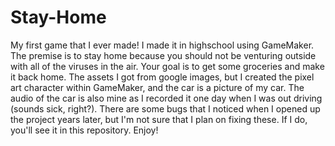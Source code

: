 # Stay-Home
My first game that I ever made! I made it in highschool using GameMaker. The premise is to stay home because you should not be venturing outside with all of the viruses in the air. Your goal is to get some groceries and make it back home. The assets I got from google images, but I created the pixel art character within GameMaker, and the car is a picture of my car. The audio of the car is also mine as I recorded it one day when I was out driving (sounds sick, right?). There are some bugs that I noticed when I opened up the project years later, but I'm not sure that I plan on fixing these. If I do, you'll see it in this repository. Enjoy!
